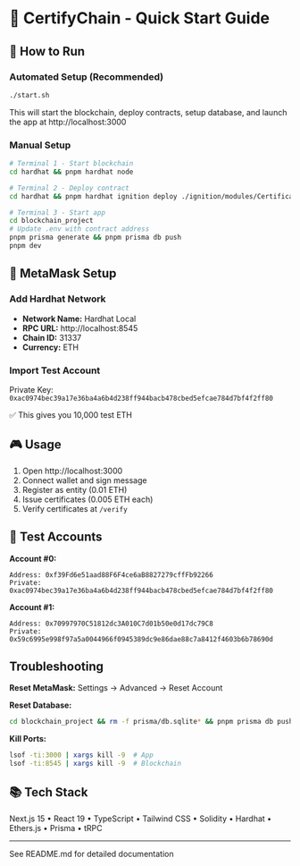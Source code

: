 # 🚀 CertifyChain - Quick Start Guide

## 🎯 How to Run

### Automated Setup (Recommended)

```bash
./start.sh
```

This will start the blockchain, deploy contracts, setup database, and launch the app at http://localhost:3000

### Manual Setup

```bash
# Terminal 1 - Start blockchain
cd hardhat && pnpm hardhat node

# Terminal 2 - Deploy contract
cd hardhat && pnpm hardhat ignition deploy ./ignition/modules/CertificateRegistry.ts --network localhost

# Terminal 3 - Start app
cd blockchain_project
# Update .env with contract address
pnpm prisma generate && pnpm prisma db push
pnpm dev
```

## 🦊 MetaMask Setup

### Add Hardhat Network
- **Network Name:** Hardhat Local
- **RPC URL:** http://localhost:8545
- **Chain ID:** 31337
- **Currency:** ETH

### Import Test Account
Private Key: `0xac0974bec39a17e36ba4a6b4d238ff944bacb478cbed5efcae784d7bf4f2ff80`

✅ This gives you 10,000 test ETH

## 🎮 Usage

1. Open http://localhost:3000
2. Connect wallet and sign message
3. Register as entity (0.01 ETH)
4. Issue certificates (0.005 ETH each)
5. Verify certificates at `/verify`

## 🔑 Test Accounts

**Account #0:**
```
Address: 0xf39Fd6e51aad88F6F4ce6aB8827279cffFb92266
Private: 0xac0974bec39a17e36ba4a6b4d238ff944bacb478cbed5efcae784d7bf4f2ff80
```

**Account #1:**
```
Address: 0x70997970C51812dc3A010C7d01b50e0d17dc79C8
Private: 0x59c6995e998f97a5a0044966f0945389dc9e86dae88c7a8412f4603b6b78690d
```

##  Troubleshooting

**Reset MetaMask:** Settings → Advanced → Reset Account

**Reset Database:**
```bash
cd blockchain_project && rm -f prisma/db.sqlite* && pnpm prisma db push
```

**Kill Ports:**
```bash
lsof -ti:3000 | xargs kill -9  # App
lsof -ti:8545 | xargs kill -9  # Blockchain
```

## 📚 Tech Stack

Next.js 15 • React 19 • TypeScript • Tailwind CSS • Solidity • Hardhat • Ethers.js • Prisma • tRPC

---

See README.md for detailed documentation
